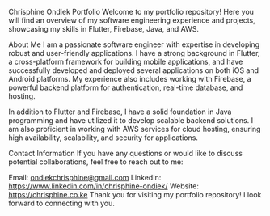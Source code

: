 Chrisphine Ondiek Portfolio
Welcome to my portfolio repository! Here you will find an overview of my software engineering experience and projects, showcasing my skills in Flutter, Firebase, Java, and AWS.

About Me
I am a passionate software engineer with expertise in developing robust and user-friendly applications. I have a strong background in Flutter, a cross-platform framework for building mobile applications, and have successfully developed and deployed several applications on both iOS and Android platforms. My experience also includes working with Firebase, a powerful backend platform for authentication, real-time database, and hosting.

In addition to Flutter and Firebase, I have a solid foundation in Java programming and have utilized it to develop scalable backend solutions. I am also proficient in working with AWS services for cloud hosting, ensuring high availability, scalability, and security for applications.

Contact Information
If you have any questions or would like to discuss potential collaborations, feel free to reach out to me:

Email: ondiekchrisphine@gmail.com
LinkedIn: https://www.linkedin.com/in/chrisphine-ondiek/
Website: https://chrisphine.co.ke
Thank you for visiting my portfolio repository! I look forward to connecting with you.

